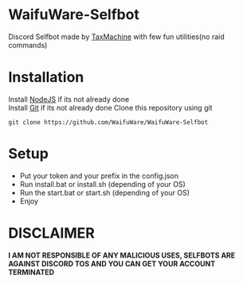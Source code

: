 # WaifuWare-Selfbot
Discord Selfbot made by <a href="https://github.com/TaxMachine">TaxMachine</a> with few fun utilities(no raid commands)

# Installation
Install <a href="https://nodejs.org">NodeJS</a> if its not already done<br>
Install <a href="https://git-scm.com/">Git</a> if its not already done
Clone this repository using git
```
git clone https://github.com/WaifuWare/WaifuWare-Selfbot
```

# Setup
<ul>
  <li>Put your token and your prefix in the config.json</li>
  <li>Run install.bat or install.sh (depending of your OS)</li>
  <li>Run the start.bat or start.sh (depending of your OS)</li>
  <li>Enjoy</li>
</ul>

# DISCLAIMER
**I AM NOT RESPONSIBLE OF ANY MALICIOUS USES, SELFBOTS ARE AGAINST DISCORD TOS AND YOU CAN GET YOUR ACCOUNT TERMINATED**
